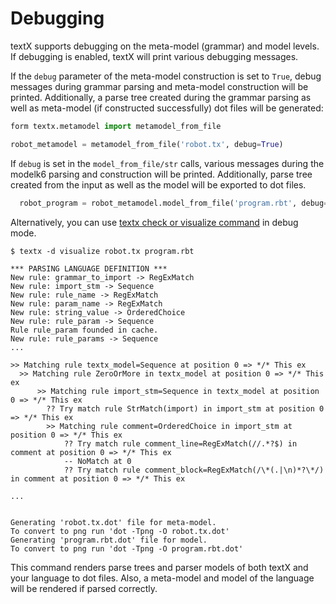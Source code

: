 # Debugging

textX supports debugging on the meta-model (grammar) and model levels. If
debugging is enabled, textX will print various debugging messages.

If the `debug` parameter of the meta-model construction is set to `True`, debug messages
during grammar parsing and meta-model construction will be printed. Additionally,
a parse tree created during the grammar parsing as well as meta-model (if constructed
successfully) dot files will be generated:

```python
form textx.metamodel import metamodel_from_file

robot_metamodel = metamodel_from_file('robot.tx', debug=True)
```

If `debug` is set in the `model_from_file/str` calls, various
messages during the modelk6 parsing and construction will be printed. Additionally,
parse tree created from the input as well as the model will be exported to dot
files.

```python
  robot_program = robot_metamodel.model_from_file('program.rbt', debug=True)
```

Alternatively, you can use [textx check or visualize command](textx_command.md)
in debug mode.

    $ textx -d visualize robot.tx program.rbt

    *** PARSING LANGUAGE DEFINITION ***
    New rule: grammar_to_import -> RegExMatch
    New rule: import_stm -> Sequence
    New rule: rule_name -> RegExMatch
    New rule: param_name -> RegExMatch
    New rule: string_value -> OrderedChoice
    New rule: rule_param -> Sequence
    Rule rule_param founded in cache.
    New rule: rule_params -> Sequence
    ...

    >> Matching rule textx_model=Sequence at position 0 => */* This ex
      >> Matching rule ZeroOrMore in textx_model at position 0 => */* This ex
          >> Matching rule import_stm=Sequence in textx_model at position 0 => */* This ex
            ?? Try match rule StrMatch(import) in import_stm at position 0 => */* This ex
            >> Matching rule comment=OrderedChoice in import_stm at position 0 => */* This ex
                ?? Try match rule comment_line=RegExMatch(//.*?$) in comment at position 0 => */* This ex
                -- NoMatch at 0
                ?? Try match rule comment_block=RegExMatch(/\*(.|\n)*?\*/) in comment at position 0 => */* This ex

    ...


    Generating 'robot.tx.dot' file for meta-model.
    To convert to png run 'dot -Tpng -O robot.tx.dot'
    Generating 'program.rbt.dot' file for model.
    To convert to png run 'dot -Tpng -O program.rbt.dot'

This command renders parse trees and parser models of both textX and your
language to dot files. Also, a meta-model and model of the language will be
rendered if parsed correctly.

